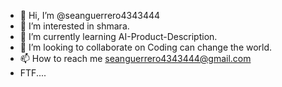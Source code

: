 - 👋 Hi, I’m @seanguerrero4343444
- 👀 I’m interested in shmara.
- 🌱 I’m currently learning AI-Product-Description.
- 💞️ I’m looking to collaborate on Coding can change the world.
- 📫 How to reach me seanguerrero4343444@gmail.com
- FTF....
<!----
seanguerrero4343444/seanguerrero4343444 is a ✨ special ✨ repository becausqa


